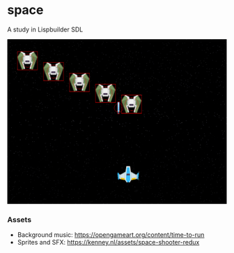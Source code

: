 # space

A study in Lispbuilder SDL

![](screenshot.png)

### Assets

- Background music: https://opengameart.org/content/time-to-run
- Sprites and SFX: https://kenney.nl/assets/space-shooter-redux
